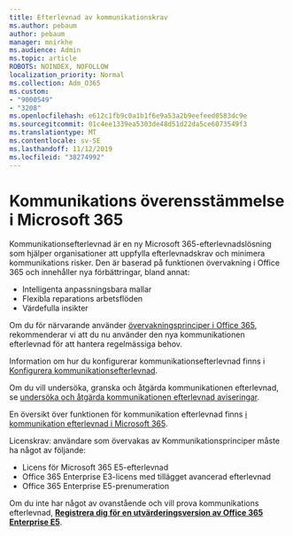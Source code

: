 ```yaml
---
title: Efterlevnad av kommunikationskrav
ms.author: pebaum
author: pebaum
manager: mnirkhe
ms.audience: Admin
ms.topic: article
ROBOTS: NOINDEX, NOFOLLOW
localization_priority: Normal
ms.collection: Adm_O365
ms.custom:
- "9000549"
- "3208"
ms.openlocfilehash: e612c1fb9c0a1b1f6e9a53a2b9eefeed0583dc9e
ms.sourcegitcommit: 01c4ee1339ea5303de48d51d22da5ce6073549f3
ms.translationtype: MT
ms.contentlocale: sv-SE
ms.lasthandoff: 11/12/2019
ms.locfileid: "38274992"
---
```

# <a name="communication-compliance-in-microsoft-365"></a>Kommunikations överensstämmelse i Microsoft 365

Kommunikationsefterlevnad är en ny Microsoft 365-efterlevnadslösning som hjälper organisationer att uppfylla efterlevnadskrav och minimera kommunikations risker. Den är baserad på funktionen övervakning i Office 365 och innehåller nya förbättringar, bland annat:

- Intelligenta anpassningsbara mallar
- Flexibla reparations arbetsflöden
- Värdefulla insikter

Om du för närvarande använder [övervakningsprinciper i Office 365](https://docs.microsoft.com/microsoft-365/compliance/supervision-policies), rekommenderar vi att du nu använder den nya kommunikationen efterlevnad för att hantera regelmässiga behov.

Information om hur du konfigurerar kommunikationsefterlevnad finns i [Konfigurera kommunikationsefterlevnad](https://docs.microsoft.com/microsoft-365/compliance/communication-compliance-configure).

Om du vill undersöka, granska och åtgärda kommunikationen efterlevnad, se [undersöka och åtgärda kommunikationen efterlevnad aviseringar](https://docs.microsoft.com/microsoft-365/compliance/communication-compliance-investigate-remediate).

En översikt över funktionen för kommunikation efterlevnad finns [i kommunikation efterlevnad i Microsoft 365](https://docs.microsoft.com/microsoft-365/compliance/communication-compliance).

Licenskrav: användare som övervakas av Kommunikationsprinciper måste ha något av följande:

- Licens för Microsoft 365 E5-efterlevnad
- Office 365 Enterprise E3-licens med tillägget avancerad efterlevnad
- Office 365 Enterprise E5-prenumeration

Om du inte har något av ovanstående och vill prova kommunikations efterlevnad, **[Registrera dig för en utvärderingsversion av Office 365 Enterprise E5](https://go.microsoft.com/fwlink/p/?LinkID=698279)**.